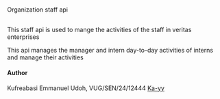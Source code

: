 #

Organization staff api

##

This staff api is used to mange the activities of  the staff in veritas enterprises

This api manages the manager and intern day-to-day activities of interns and manage their activities

#### Author

Kufreabasi Emmanuel Udoh, VUG/SEN/24/12444
[Ka-yy](https://github.com/Ka-yy)
